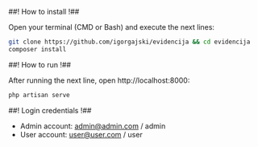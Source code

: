 ##! How to install !##

Open your terminal (CMD or Bash) and execute the next lines:
```bash
git clone https://github.com/igorgajski/evidencija && cd evidencija
composer install
```

##! How to run !##

After running the next line, open http://localhost:8000:
```bash
php artisan serve
```

##! Login credentials !##

* Admin account: admin@admin.com / admin
* User account: user@user.com / user

